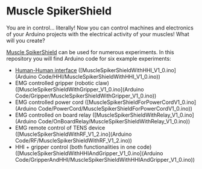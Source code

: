 # Muscle SpikerShield

You are in control... literally! Now you can control machines and electronics of your Arduino projects with the electrical activity of your muscles! What will you create?

[Muscle SpikerShield](https://backyardbrains.com/products/muscleSpikerShield) can be used for numerous experiments. In this repository you will find Arduino code for six example experiments: 
 - [Human-Human interface](https://backyardbrains.com/products/HHI) ([MuscleSpikerShieldWithHHI_V1_0.ino](Arduino Code/HHI/MuscleSpikerShieldWithHHI_V1_0.ino))
 - EMG controlled gripper (robotic claw) ([MuscleSpikerShieldWithGripper_V1_0.ino](Arduino Code/Gripper/MuscleSpikerShieldWithGripper_V1_0.ino))
 - EMG controlled power cord ([MuscleSpikerShieldForPowerCordV1_0.ino](Arduino Code/PowerCord/MuscleSpikerShieldForPowerCordV1_0.ino))
 - EMG controlled on board relay ([MuscleSpikerShieldWithRelay_V1_0.ino](Arduino Code/OnBoardRelay/MuscleSpikerShieldWithRelay_V1_0.ino))
 - EMG remote control of TENS device ([MuscleSpikerShieldWithRF_V1_2.ino](Arduino Code/RF/MuscleSpikerShieldWithRF_V1_2.ino))
 - HHI + gripper control (both functionalities in one code)([MuscleSpikerShieldWithHHIAndGripper_V1_0.ino](Arduino Code/GripperAndHHI/MuscleSpikerShieldWithHHIAndGripper_V1_0.ino))
 

 
 
 
